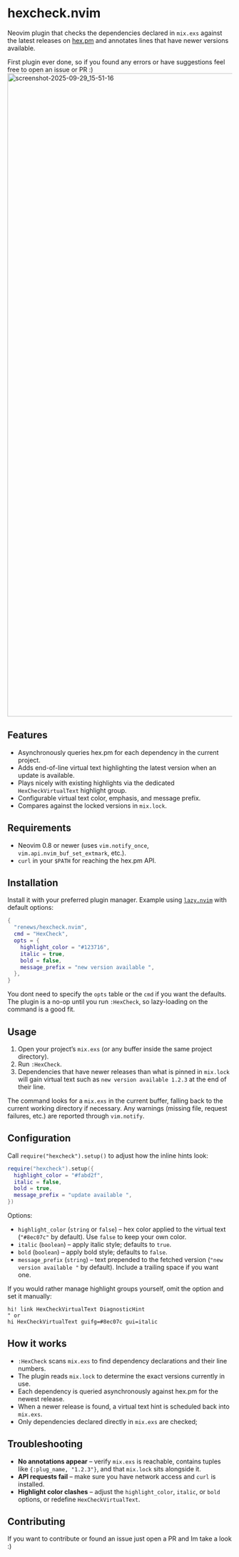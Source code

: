 # hexcheck.nvim

Neovim plugin that checks the dependencies declared in `mix.exs` against the latest releases on [hex.pm](https://hex.pm) and annotates lines that have newer versions available.

First plugin ever done, so if you found any errors or have suggestions feel free to open an issue or PR :)
<img width="2560" height="1441" alt="screenshot-2025-09-29_15-51-16" src="https://github.com/user-attachments/assets/df4d7fb6-a0cb-4aff-9ebd-7650c6def6aa" />

## Features

- Asynchronously queries hex.pm for each dependency in the current project.
- Adds end-of-line virtual text highlighting the latest version when an update is available.
- Plays nicely with existing highlights via the dedicated `HexCheckVirtualText` highlight group.
- Configurable virtual text color, emphasis, and message prefix.
- Compares against the locked versions in `mix.lock`.

## Requirements

- Neovim 0.8 or newer (uses `vim.notify_once`, `vim.api.nvim_buf_set_extmark`, etc.).
- `curl` in your `$PATH` for reaching the hex.pm API.

## Installation

Install it with your preferred plugin manager. Example using [`lazy.nvim`](https://github.com/folke/lazy.nvim) with default options:

```lua
{
  "renews/hexcheck.nvim",
  cmd = "HexCheck",
  opts = {
    highlight_color = "#123716",
    italic = true,
    bold = false,
    message_prefix = "new version available ",
  },
}
```

You dont need to specify the `opts` table or the `cmd` if you want the defaults.
The plugin is a no-op until you run `:HexCheck`, so lazy-loading on the command is a good fit.

## Usage

1. Open your project’s `mix.exs` (or any buffer inside the same project directory).
2. Run `:HexCheck`.
3. Dependencies that have newer releases than what is pinned in `mix.lock` will gain virtual text such as `new version available 1.2.3` at the end of their line.

The command looks for a `mix.exs` in the current buffer, falling back to the current working directory if necessary. Any warnings (missing file, request failures, etc.) are reported through `vim.notify`.

## Configuration

Call `require("hexcheck").setup()` to adjust how the inline hints look:

```lua
require("hexcheck").setup({
  highlight_color = "#fabd2f",
  italic = false,
  bold = true,
  message_prefix = "update available ",
})
```

Options:

- `highlight_color` (`string` or `false`) – hex color applied to the virtual text (`"#8ec07c"` by default). Use `false` to keep your own color.
- `italic` (`boolean`) – apply italic style; defaults to `true`.
- `bold` (`boolean`) – apply bold style; defaults to `false`.
- `message_prefix` (`string`) – text prepended to the fetched version (`"new version available "` by default). Include a trailing space if you want one.

If you would rather manage highlight groups yourself, omit the option and set it manually:

```vim
hi! link HexCheckVirtualText DiagnosticHint
" or
hi HexCheckVirtualText guifg=#8ec07c gui=italic
```

## How it works

- `:HexCheck` scans `mix.exs` to find dependency declarations and their line numbers.
- The plugin reads `mix.lock` to determine the exact versions currently in use.
- Each dependency is queried asynchronously against hex.pm for the newest release.
- When a newer release is found, a virtual text hint is scheduled back into `mix.exs`.
- Only dependencies declared directly in `mix.exs` are checked;

## Troubleshooting

- **No annotations appear** – verify `mix.exs` is reachable, contains tuples like `{:plug_name, "1.2.3"}`, and that `mix.lock` sits alongside it.
- **API requests fail** – make sure you have network access and `curl` is installed.
- **Highlight color clashes** – adjust the `highlight_color`, `italic`, or `bold` options, or redefine `HexCheckVirtualText`.

## Contributing

If you want to contribute or found an issue just open a PR and Im take a look :)
